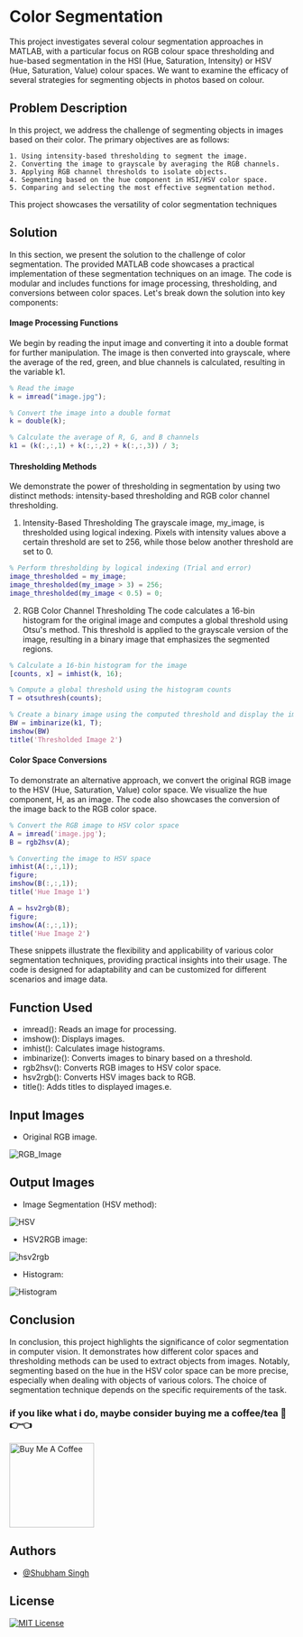 
# Color Segmentation
This project investigates several colour segmentation approaches in MATLAB, with a particular focus on RGB colour space thresholding and hue-based segmentation in the HSI (Hue, Saturation, Intensity) or HSV (Hue, Saturation, Value) colour spaces. We want to examine the efficacy of several strategies for segmenting objects in photos based on colour.


## Problem Description
In this project, we address the challenge of segmenting objects in images based on their color. The primary objectives are as follows:

    1. Using intensity-based thresholding to segment the image.
    2. Converting the image to grayscale by averaging the RGB channels.
    3. Applying RGB channel thresholds to isolate objects.
    4. Segmenting based on the hue component in HSI/HSV color space.
    5. Comparing and selecting the most effective segmentation method.
This project showcases the versatility of color segmentation techniques


## Solution
In this section, we present the solution to the challenge of color segmentation. The provided MATLAB code showcases a practical implementation of these segmentation techniques on an image. The code is modular and includes functions for image processing, thresholding, and conversions between color spaces. Let's break down the solution into key components:

#### Image Processing Functions
We begin by reading the input image and converting it into a double format for further manipulation. The image is then converted into grayscale, where the average of the red, green, and blue channels is calculated, resulting in the variable k1.
```matlab
% Read the image
k = imread("image.jpg");

% Convert the image into a double format
k = double(k);

% Calculate the average of R, G, and B channels
k1 = (k(:,:,1) + k(:,:,2) + k(:,:,3)) / 3;

```

#### Thresholding Methods
We demonstrate the power of thresholding in segmentation by using two distinct methods: intensity-based thresholding and RGB color channel thresholding.

1. Intensity-Based Thresholding
The grayscale image, my_image, is thresholded using logical indexing. Pixels with intensity values above a certain threshold are set to 256, while those below another threshold are set to 0.

```matlab
% Perform thresholding by logical indexing (Trial and error)
image_thresholded = my_image;
image_thresholded(my_image > 3) = 256;
image_thresholded(my_image < 0.5) = 0;
```
2. RGB Color Channel Thresholding
The code calculates a 16-bin histogram for the original image and computes a global threshold using Otsu's method. This threshold is applied to the grayscale version of the image, resulting in a binary image that emphasizes the segmented regions.

```matlab
% Calculate a 16-bin histogram for the image
[counts, x] = imhist(k, 16);

% Compute a global threshold using the histogram counts
T = otsuthresh(counts);

% Create a binary image using the computed threshold and display the image
BW = imbinarize(k1, T);
imshow(BW)
title('Thresholded Image 2')

```


#### Color Space Conversions
To demonstrate an alternative approach, we convert the original RGB image to the HSV (Hue, Saturation, Value) color space. We visualize the hue component, H, as an image. The code also showcases the conversion of the image back to the RGB color space.
```matlab
% Convert the RGB image to HSV color space
A = imread('image.jpg');
B = rgb2hsv(A);

% Converting the image to HSV space
imhist(A(:,:,1));
figure;
imshow(B(:,:,1));
title('Hue Image 1')

A = hsv2rgb(B);
figure;
imshow(A(:,:,1));
title('Hue Image 2')

```
These snippets illustrate the flexibility and applicability of various color segmentation techniques, providing practical insights into their usage. The code is designed for adaptability and can be customized for different scenarios and image data.

## Function Used
* imread(): Reads an image for processing.
* imshow(): Displays images.
* imhist(): Calculates image histograms.
* imbinarize(): Converts images to binary based on a threshold.
* rgb2hsv(): Converts RGB images to HSV color space.
* hsv2rgb(): Converts HSV images back to RGB.
* title(): Adds titles to displayed images.e.



## Input Images
* Original RGB image.
  
![RGB_Image](img/image.jpg)

## Output Images
* Image Segmentation (HSV method):
  
![HSV](img/hue1.jpg)

* HSV2RGB image:
  
![hsv2rgb](img/hue2.jpg)

* Histogram:
  
![Histogram](img/histogram.jpg)


## Conclusion
In conclusion, this project highlights the significance of color segmentation in computer vision. It demonstrates how different color spaces and thresholding methods can be used to extract objects from images. Notably, segmenting based on the hue in the HSV color space can be more precise, especially when dealing with objects of various colors. The choice of segmentation technique depends on the specific requirements of the task.

### if you like what i do, maybe consider buying me a coffee/tea 🥺👉👈
<a href="https://www.buymeacoffee.com/techs4shubq" target="_blank"><img src="https://cdn.buymeacoffee.com/buttons/v2/default-red.png" alt="Buy Me A Coffee" width="150" ></a>

## Authors

- [@Shubham Singh](https://github.com/Shubham722-227)


## License

[![MIT License](https://img.shields.io/badge/License-MIT-green.svg)](https://choosealicense.com/licenses/mit/)

